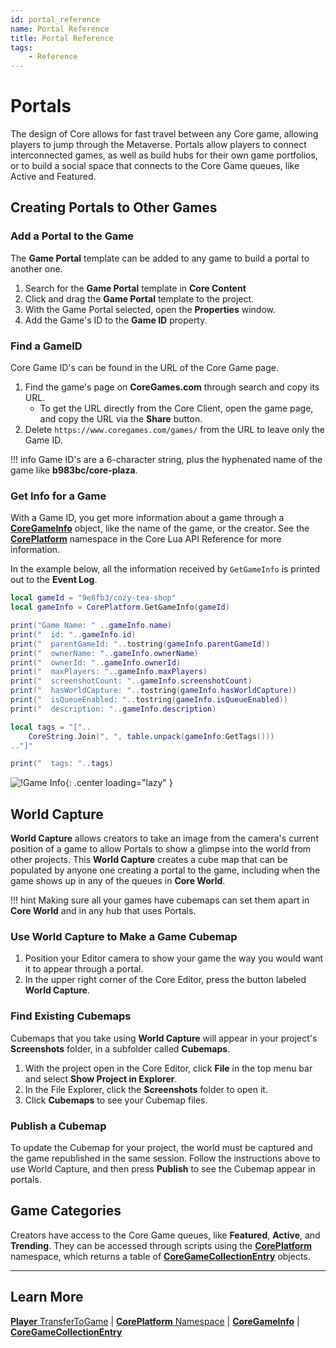 ```yaml
---
id: portal_reference
name: Portal Reference
title: Portal Reference
tags:
    - Reference
---
```


# Portals

The design of Core allows for fast travel between any Core game, allowing players to jump through the Metaverse. Portals allow players to connect interconnected games, as well as build hubs for their own game portfolios, or to build a social space that connects to the Core Game queues, like Active and Featured.

## Creating Portals to Other Games

### Add a Portal to the Game

The **Game Portal** template can be added to any game to build a portal to another one.

1. Search for the **Game Portal** template in **Core Content**
2. Click and drag the **Game Portal** template to the project.
3. With the Game Portal selected, open the **Properties** window.
4. Add the Game's ID to the **Game ID** property.

### Find a GameID

Core Game ID's can be found in the URL of the Core Game page.

1. Find the game's page on **CoreGames.com** through search and copy its URL.
   - To get the URL directly from the Core Client, open the game page, and copy the URL via the **Share** button.
2. Delete `https://www.coregames.com/games/` from the URL to leave only the Game ID.

!!! info
    Game ID's are a 6-character string, plus the hyphenated name of the game like **b983bc/core-plaza**.

### Get Info for a Game

With a Game ID, you get more information about a game through a [**CoreGameInfo**](../api/coregameinfo.md) object, like the name of the game, or the creator. See the [**CorePlatform**](../api/coreplatform.md) namespace in the Core Lua API Reference for more information.

In the example below, all the information received by `GetGameInfo` is printed out to the **Event Log**.

```lua
local gameId = "9e8fb3/cozy-tea-shop"
local gameInfo = CorePlatform.GetGameInfo(gameId)

print("Game Name: " ..gameInfo.name)
print("  id: "..gameInfo.id)
print("  parentGameId: "..tostring(gameInfo.parentGameId))
print("  ownerName: "..gameInfo.ownerName)
print("  ownerId: "..gameInfo.ownerId)
print("  maxPlayers: "..gameInfo.maxPlayers)
print("  screenshotCount: "..gameInfo.screenshotCount)
print("  hasWorldCapture: "..tostring(gameInfo.hasWorldCapture))
print("  isQueueEnabled: "..tostring(gameInfo.isQueueEnabled))
print("  description: "..gameInfo.description)

local tags = "["..
    CoreString.Join(", ", table.unpack(gameInfo:GetTags()))
.."]"

print("  tags: "..tags)
```

![!Game Info](../img/GameInfo/event_log.png){: .center loading="lazy" }

## World Capture

**World Capture** allows creators to take an image from the camera's current position of a game to allow Portals to show a glimpse into the world from other projects. This **World Capture** creates a cube map that can be populated by anyone one creating a portal to the game, including when the game shows up in any of the queues in **Core World**.

!!! hint
    Making sure all your games have cubemaps can set them apart in **Core World** and in any hub that uses Portals.

### Use World Capture to Make a Game Cubemap

1. Position your Editor camera to show your game the way you would want it to appear through a portal.
2. In the upper right corner of the Core Editor, press the button labeled **World Capture**.

### Find Existing Cubemaps

Cubemaps that you take using **World Capture** will appear in your project's **Screenshots** folder, in a subfolder called **Cubemaps**.

1. With the project open in the Core Editor, click **File** in the top menu bar and select **Show Project in Explorer**.
2. In the File Explorer, click the **Screenshots** folder to open it.
3. Click **Cubemaps** to see your Cubemap files.

### Publish a Cubemap

To update the Cubemap for your project, the world must be captured and the game republished in the same session. Follow the instructions above to use World Capture, and then press **Publish** to see the Cubemap appear in portals.

## Game Categories

Creators have access to the Core Game queues, like **Featured**, **Active**, and **Trending**. They can be accessed through scripts using the [**CorePlatform**](../api/coreplatform.md) namespace, which returns a table of [**CoreGameCollectionEntry**](../api/coregamecollectionentry.md) objects.

---

## Learn More

[**Player** TransferToGame](../api/player.md) | [**CorePlatform** Namespace](../api/coreplatform.md) | [**CoreGameInfo**](../api/coregameinfo.md) | [**CoreGameCollectionEntry**](../api/coregamecollectionentry.md)
